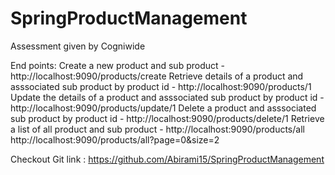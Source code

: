 # SpringProductManagement
Assessment given by Cogniwide

End points: 
Create a new product and sub product - http://localhost:9090/products/create
Retrieve details of a product and asssociated sub product by product id - http://localhost:9090/products/1
Update the details of a product and asssociated sub product by product id - http://localhost:9090/products/update/1
Delete a product and asssociated sub product by product id - http://localhost:9090/products/delete/1
Retrieve a list of all product and sub product - http://localhost:9090/products/all
						 http://localhost:9090/products/all?page=0&size=2


Checkout Git link : https://github.com/Abirami15/SpringProductManagement
